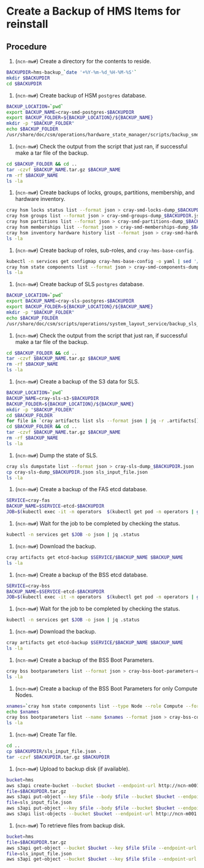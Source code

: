 # Create a Backup of HMS Items for reinstall

## Procedure

1. (`ncn-mw#`) Create a directory for the contents to reside.

  ```bash
  BACKUPDIR=hms-backup_`date '+%Y-%m-%d_%H-%M-%S'`
  mkdir $BACKUPDIR
  cd $BACKUPDIR
  ```

1. (`ncn-mw#`) Create backup of HSM `postgres` database.

  ```bash
  BACKUP_LOCATION=`pwd`
  export BACKUP_NAME=cray-smd-postgres-$BACKUPDIR
  export BACKUP_FOLDER=${BACKUP_LOCATION}/${BACKUP_NAME}
  mkdir -p "$BACKUP_FOLDER"
  echo $BACKUP_FOLDER
  /usr/share/doc/csm/operations/hardware_state_manager/scripts/backup_smd_postgres.sh
  ```

1. (`ncn-mw#`) Check the output from the script that just ran, if successful make a tar file of the backup.

  ```bash
  cd $BACKUP_FOLDER && cd ..
  tar -czvf $BACKUP_NAME.tar.gz $BACKUP_NAME
  rm -rf $BACKUP_NAME
  ls -la
  ```

1. (`ncn-mw#`) Create backups of locks, groups, partitions, membership, and hardware inventory.

  ```bash
  cray hsm locks status list --format json > cray-smd-locks-dump_$BACKUPDIR.json
  cray hsm groups list --format json > cray-smd-groups-dump_$BACKUPDIR.json
  cray hsm partitions list --format json > cray-smd-partitions-dump_$BACKUPDIR.json
  cray hsm memberships list --format json > cray-smd-memberships-dump_$BACKUPDIR.json
  cray hsm inventory hardware history list --format json > cray-smd-hardware-history-dump_$BACKUPDIR.json
  ls -la
  ```

1. (`ncn-mw#`) Create backup of roles, sub-roles, and `cray-hms-base-config`.

  ```bash
  kubectl -n services get configmap cray-hms-base-config -o yaml | sed '/resourceVersion:/d' | sed '/uid:/d' > cray-hms-base-config_$BACKUPDIR.yaml
  cray hsm state components list --format json > cray-smd-components-dump_$BACKUPDIR.json
  ls -la
  ```

1. (`ncn-mw#`) Create backup of SLS `postgres` database.

  ```bash
  BACKUP_LOCATION=`pwd`
  export BACKUP_NAME=cray-sls-postgres-$BACKUPDIR
  export BACKUP_FOLDER=${BACKUP_LOCATION}/${BACKUP_NAME}
  mkdir -p "$BACKUP_FOLDER"
  echo $BACKUP_FOLDER
  /usr/share/doc/csm/scripts/operations/system_layout_service/backup_sls_postgres.sh
  ```

1. (`ncn-mw#`) Check the output from the script that just ran, if successful make a tar file of the backup.

  ```bash
  cd $BACKUP_FOLDER && cd ..
  tar -czvf $BACKUP_NAME.tar.gz $BACKUP_NAME
  rm -rf $BACKUP_NAME
  ls -la
  ```

1. (`ncn-mw#`) Create a backup of the S3 data for SLS.

  ```bash
  BACKUP_LOCATION=`pwd`
  BACKUP_NAME=cray-sls-s3-$BACKUPDIR
  BACKUP_FOLDER=${BACKUP_LOCATION}/${BACKUP_NAME}
  mkdir -p "$BACKUP_FOLDER"
  cd $BACKUP_FOLDER
  for file in `cray artifacts list sls --format json | jq -r .artifacts[].Key`; do echo $file; cray artifacts get sls $file $file; done
  cd $BACKUP_FOLDER && cd ..
  tar -czvf $BACKUP_NAME.tar.gz $BACKUP_NAME
  rm -rf $BACKUP_NAME
  ls -la
  ```

1. (`ncn-mw#`) Dump the state of SLS.

  ```bash
  cray sls dumpstate list --format json > cray-sls-dump_$BACKUPDIR.json
  cp cray-sls-dump_$BACKUPDIR.json sls_input_file.json
  ls -la
  ```

1. (`ncn-mw#`) Create a backup of the FAS etcd database.

  ```bash
  SERVICE=cray-fas
  BACKUP_NAME=$SERVICE-etcd-$BACKUPDIR
  JOB=$(kubectl exec -it -n operators  $(kubectl get pod -n operators | grep etcd-backup-restore | head -1 | awk '{print $1}') -c util -- create_backup $SERVICE $BACKUP_NAME | cut -d " " -f 1); echo $JOB
  ```

1. (`ncn-mw#`) Wait for the job to be completed by checking the status.

  ```bash
  kubectl -n services get $JOB -o json | jq .status
  ```

1. (`ncn-mw#`) Download the backup.

  ```bash
  cray artifacts get etcd-backup $SERVICE/$BACKUP_NAME $BACKUP_NAME
  ls -la
  ```

1. (`ncn-mw#`) Create a backup of the BSS etcd database.

  ```bash
  SERVICE=cray-bss
  BACKUP_NAME=$SERVICE-etcd-$BACKUPDIR
  JOB=$(kubectl exec -it -n operators  $(kubectl get pod -n operators | grep etcd-backup-restore | head -1 | awk '{print $1}') -c util -- create_backup $SERVICE $BACKUP_NAME | cut -d " " -f 1); echo $JOB
  ```

1. (`ncn-mw#`) Wait for the job to be completed by checking the status.

  ```bash
  kubectl -n services get $JOB -o json | jq .status
  ```

1. (`ncn-mw#`) Download the backup.

  ```bash
  cray artifacts get etcd-backup $SERVICE/$BACKUP_NAME $BACKUP_NAME
  ls -la
  ```

1. (`ncn-mw#`) Create a backup of the BSS Boot Parameters.

  ```bash
  cray bss bootparameters list --format json > cray-bss-boot-parameters-dump_$BACKUPDIR.json
  ls -la
  ```

1. (`ncn-mw#`) Create a backup of the BSS Boot Parameters for only Compute Nodes.

  ```bash
  xnames=`cray hsm state components list --type Node --role Compute --format json | jq -r '.[] | map(.ID) | join(",")'`
  echo $xnames
  cray bss bootparameters list --name $xnames --format json > cray-bss-compute-boot-parameters-dump_$BACKUPDIR.json
  ls -la
  ```

1. (`ncn-mw#`) Create Tar file.

  ```bash
  cd ..
  cp $BACKUPDIR/sls_input_file.json .
  tar -czvf $BACKUPDIR.tar.gz $BACKUPDIR
  ```

1. (`ncn-mw#`) Upload to backup disk (if available).

  ```bash
  bucket=hms
  aws s3api create-bucket --bucket $bucket --endpoint-url http://ncn-m001.nmn:8000
  file=$BACKUPDIR.tar.gz
  aws s3api put-object --key $file --body $file --bucket $bucket --endpoint-url http://ncn-m001.nmn:8000
  file=sls_input_file.json
  aws s3api put-object --key $file --body $file --bucket $bucket --endpoint-url http://ncn-m001.nmn:8000
  aws s3api list-objects --bucket $bucket --endpoint-url http://ncn-m001.nmn:8000
  ```

1. (`ncn-mw#`) To retrieve files from backup disk.

  ```bash
  bucket=hms
  file=$BACKUPDIR.tar.gz
  aws s3api get-object --bucket $bucket --key $file $file --endpoint-url http://ncn-m001.nmn:8000
  file=sls_input_file.json
  aws s3api get-object --bucket $bucket --key $file $file --endpoint-url http://ncn-m001.nmn:8000
  ```
